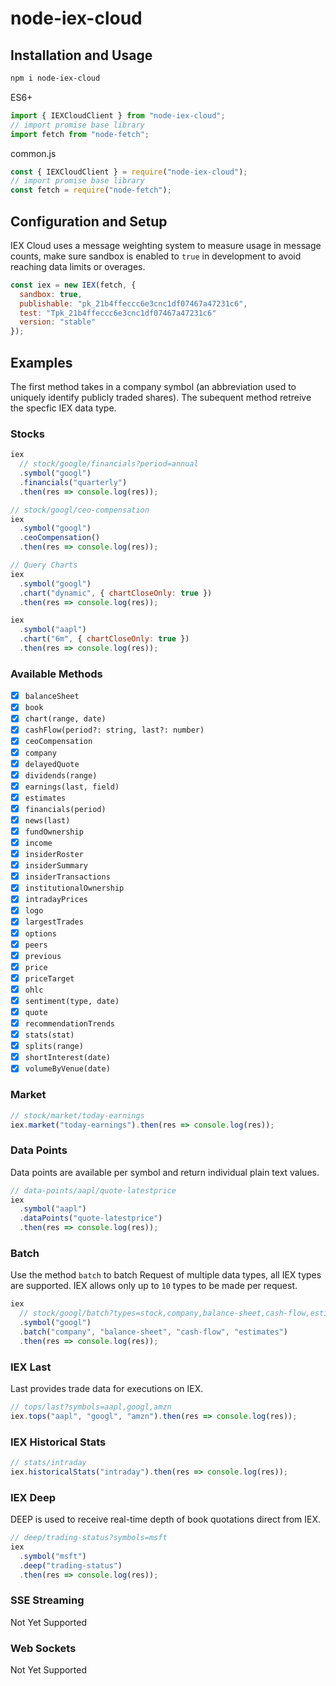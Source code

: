 # node-iex-cloud

## Installation and Usage

```bash
npm i node-iex-cloud
```

ES6+

```javascript
import { IEXCloudClient } from "node-iex-cloud";
// import promise base library
import fetch from "node-fetch";
```

common.js

```javascript
const { IEXCloudClient } = require("node-iex-cloud");
// import promise base library
const fetch = require("node-fetch");
```

## Configuration and Setup

IEX Cloud uses a message weighting system to measure usage in message counts, make sure sandbox is enabled to `true` in development to avoid reaching data limits or overages.

```javascript
const iex = new IEX(fetch, {
  sandbox: true,
  publishable: "pk_21b4ffeccc6e3cnc1df07467a47231c6",
  test: "Tpk_21b4ffeccc6e3cnc1df07467a47231c6"
  version: "stable"
});
```

## Examples

The first method takes in a company symbol (an abbreviation used to uniquely identify publicly traded shares). The subequent method retreive the specfic IEX data type.

### Stocks

```javascript
iex
  // stock/google/financials?period=annual
  .symbol("googl")
  .financials("quarterly")
  .then(res => console.log(res));
```

```javascript
// stock/googl/ceo-compensation
iex
  .symbol("googl")
  .ceoCompensation()
  .then(res => console.log(res));
```

```javascript
// Query Charts
iex
  .symbol("googl")
  .chart("dynamic", { chartCloseOnly: true })
  .then(res => console.log(res));

iex
  .symbol("aapl")
  .chart("6m", { chartCloseOnly: true })
  .then(res => console.log(res));
```

### Available Methods

- [x] `balanceSheet`
- [x] `book`
- [x] `chart(range, date)`
- [x] `cashFlow(period?: string, last?: number)`
- [x] `ceoCompensation`
- [x] `company`
- [x] `delayedQuote`
- [x] `dividends(range)`
- [x] `earnings(last, field)`
- [x] `estimates`
- [x] `financials(period)`
- [x] `news(last)`
- [x] `fundOwnership`
- [x] `income`
- [x] `insiderRoster`
- [x] `insiderSummary`
- [x] `insiderTransactions`
- [x] `institutionalOwnership`
- [x] `intradayPrices`
- [x] `logo`
- [x] `largestTrades`
- [x] `options`
- [x] `peers`
- [x] `previous`
- [x] `price`
- [x] `priceTarget`
- [x] `ohlc`
- [x] `sentiment(type, date)`
- [x] `quote`
- [x] `recommendationTrends`
- [x] `stats(stat)`
- [x] `splits(range)`
- [x] `shortInterest(date)`
- [x] `volumeByVenue(date)`

### Market

```javascript
// stock/market/today-earnings
iex.market("today-earnings").then(res => console.log(res));
```

### Data Points

Data points are available per symbol and return individual plain text values.

```javascript
// data-points/aapl/quote-latestprice
iex
  .symbol("aapl")
  .dataPoints("quote-latestprice")
  .then(res => console.log(res));
```

### Batch

Use the method `batch` to batch Request of multiple data types, all IEX types are supported. IEX allows only up to `10` types to be made per request.

```javascript
iex
  // stock/googl/batch?types=stock,company,balance-sheet,cash-flow,estimates
  .symbol("googl")
  .batch("company", "balance-sheet", "cash-flow", "estimates")
  .then(res => console.log(res));
```

### IEX Last

Last provides trade data for executions on IEX.

```javascript
// tops/last?symbols=aapl,googl,amzn
iex.tops("aapl", "googl", "amzn").then(res => console.log(res));
```

### IEX Historical Stats

```javascript
// stats/intraday
iex.historicalStats("intraday").then(res => console.log(res));
```

### IEX Deep

DEEP is used to receive real-time depth of book quotations direct from IEX.

```javascript
// deep/trading-status?symbols=msft
iex
  .symbol("msft")
  .deep("trading-status")
  .then(res => console.log(res));
```

### SSE Streaming

Not Yet Supported

### Web Sockets

Not Yet Supported
